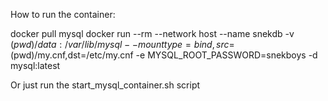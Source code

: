 How to run the container:

docker pull mysql
docker run --rm --network host --name snekdb -v $(pwd)/data:/var/lib/mysql --mount type=bind,src=$(pwd)/my.cnf,dst=/etc/my.cnf -e MYSQL_ROOT_PASSWORD=snekboys -d mysql:latest

Or just run the start_mysql_container.sh script



